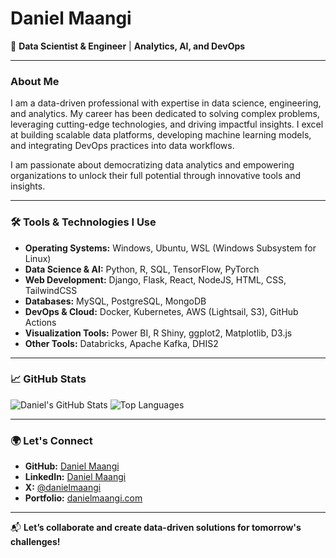 # Daniel Maangi

🌟 **Data Scientist & Engineer** | **Analytics, AI, and DevOps**

---

### About Me

I am a data-driven professional with expertise in data science, engineering, and analytics. My career has been dedicated to solving complex problems, leveraging cutting-edge technologies, and driving impactful insights. I excel at building scalable data platforms, developing machine learning models, and integrating DevOps practices into data workflows.

I am passionate about democratizing data analytics and empowering organizations to unlock their full potential through innovative tools and insights.

---

### 🛠️ Tools & Technologies I Use

- **Operating Systems:** Windows, Ubuntu, WSL (Windows Subsystem for Linux)
- **Data Science & AI:** Python, R, SQL, TensorFlow, PyTorch
- **Web Development:** Django, Flask, React, NodeJS, HTML, CSS, TailwindCSS
- **Databases:** MySQL, PostgreSQL, MongoDB
- **DevOps & Cloud:** Docker, Kubernetes, AWS (Lightsail, S3), GitHub Actions
- **Visualization Tools:** Power BI, R Shiny, ggplot2, Matplotlib, D3.js
- **Other Tools:** Databricks, Apache Kafka, DHIS2

---

### 📈 GitHub Stats

![Daniel's GitHub Stats](https://github-readme-stats.vercel.app/api?username=danielmaangi&show_icons=true&theme=radical)
![Top Languages](https://github-readme-stats.vercel.app/api/top-langs/?username=danielmaangi&layout=compact&theme=radical)

---

### 🌍 Let's Connect

- **GitHub:** [Daniel Maangi](https://github.com/your-username)
- **LinkedIn:** [Daniel Maangi](https://www.linkedin.com/in/your-link)
- **X:** [@danielmaangi](https://x.com/danielmaangi)
- **Portfolio:** [danielmaangi.com](https://danielmaangi.com)

---

📬 **Let’s collaborate and create data-driven solutions for tomorrow's challenges!**
